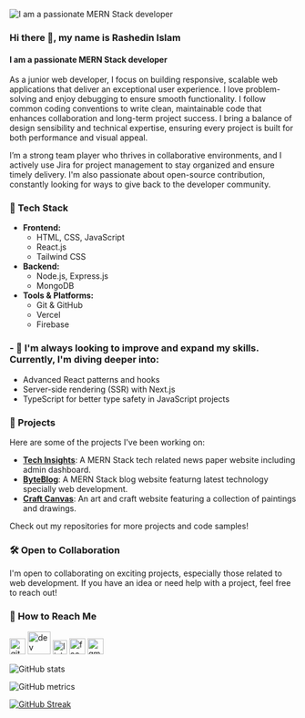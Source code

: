 ![I am a passionate MERN Stack developer](https://i.ibb.co.com/8mKb1Qm/Brown-Wood-Minimalist-Profile-Linked-In-Banner.png)

### Hi there 👋, my name is Rashedin Islam
#### I am a passionate MERN Stack developer

As a junior web developer, I focus on building responsive, scalable web applications that deliver an exceptional user experience. I love problem-solving and enjoy debugging to ensure smooth functionality. I follow common coding conventions to write clean, maintainable code that enhances collaboration and long-term project success. I bring a balance of design sensibility and technical expertise, ensuring every project is built for both performance and visual appeal.

I’m a strong team player who thrives in collaborative environments, and I actively use Jira for project management to stay organized and ensure timely delivery. I'm also passionate about open-source contribution, constantly looking for ways to give back to the developer community.

### 🔧 Tech Stack

- **Frontend:**
  - HTML, CSS, JavaScript
  - React.js
  - Tailwind CSS
- **Backend:**
  - Node.js, Express.js
  - MongoDB
- **Tools & Platforms:**
  - Git & GitHub
  - Vercel
  - Firebase

### - 🔭  I'm always looking to improve and expand my skills. Currently, I'm diving deeper into:

- Advanced React patterns and hooks
- Server-side rendering (SSR) with Next.js
- TypeScript for better type safety in JavaScript projects

### 🚀 Projects

Here are some of the projects I've been working on:


- **[Tech Insights](https://tech-insights-d2159.web.app)**: A MERN Stack tech related news paper  website including admin dashboard.
- **[ByteBlog](https://byteblog-da679.web.app)**: A MERN Stack blog website featurng latest technology specially web development.
- **[Craft Canvas](https://a10-assignment-project.web.app)**: An art and craft website featuring a collection of paintings and drawings.

Check out my repositories for more projects and code samples!

### 🛠️ Open to Collaboration

I'm open to collaborating on exciting projects, especially those related to web development. If you have an idea or need help with a project, feel free to reach out!

### 🤝 How to Reach Me

[<img src='https://cdn.jsdelivr.net/npm/simple-icons@3.0.1/icons/github.svg' alt='github' height='28'>](https://github.com/Rashedin-063)  [<img src='https://cdn.jsdelivr.net/npm/simple-icons@3.0.1/icons/dev-dot-to.svg' alt='dev' height='40'>](https://dev.to/https://dev.to/rashedin063)  [<img src='https://cdn.jsdelivr.net/npm/simple-icons@3.0.1/icons/linkedin.svg' alt='linkedin' height='25'>](https://www.linkedin.com/in/https://www.linkedin.com/in/rashedin-islam-web-developer/)  [<img src='https://cdn.jsdelivr.net/npm/simple-icons@3.0.1/icons/facebook.svg' alt='facebook' height='28'>](https://www.facebook.com/https://www.facebook.com/profile.php?id=100077363720344)  [<img src='https://cdn.jsdelivr.net/npm/simple-icons@3.0.1/icons/gmail.svg' alt='gmail' height='28'>](mailto:rashedinislam.06@gmail.com)  

![GitHub stats](https://github-readme-stats.vercel.app/api?username=Rashedin-063&show_icons=true&theme=tokyonight&count_private=true)  

![GitHub metrics](https://metrics.lecoq.io/Rashedin-063)  

[![GitHub Streak](https://streak-stats.demolab.com?user=&theme=yeblu)](https://git.io/streak-stats) 

